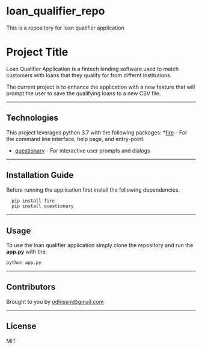 # loan_qualifier_repo
This is a repository for loan qualifier application

# Project Title

Loan Qualifier Application is a fintech lending software used to match customers with loans that they qualify for from differnt institutions. 

The current project is to enhance the application with a new feature that will prompt the user to save the qualifying loans to a new CSV file.

---

## Technologies

This project leverages python 3.7 with the following packages:
*[fire](https://github.com/google/python-fire) - For the command line interface, help page, and entry-point.

* [questionary](https://github.com/tmbo/questionary) - For interactive user prompts and dialogs

---

## Installation Guide

Before running the application first install the following dependencies.

```python
  pip install fire
  pip install questionary
```

---

## Usage

To use the loan qualifier application simply clone the repository and run the **app.py** with the:

```python
python app.py 
```

---

## Contributors

Brought to you by odhissm@gmail.com

---

## License

MIT